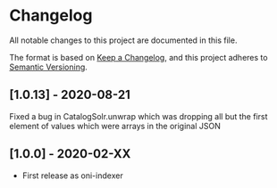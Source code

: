 Changelog
=========

All notable changes to this project are documented in this file.

The format is based on [Keep a Changelog](https://keepachangelog.com/en/1.0.0/),
and this project adheres to [Semantic Versioning](https://semver.org/spec/v2.0.0.html).

## [1.0.13] - 2020-08-21

Fixed a bug in CatalogSolr.unwrap which was dropping all but the first element of values which were arrays in the original JSON

## [1.0.0] - 2020-02-XX

- First release as oni-indexer